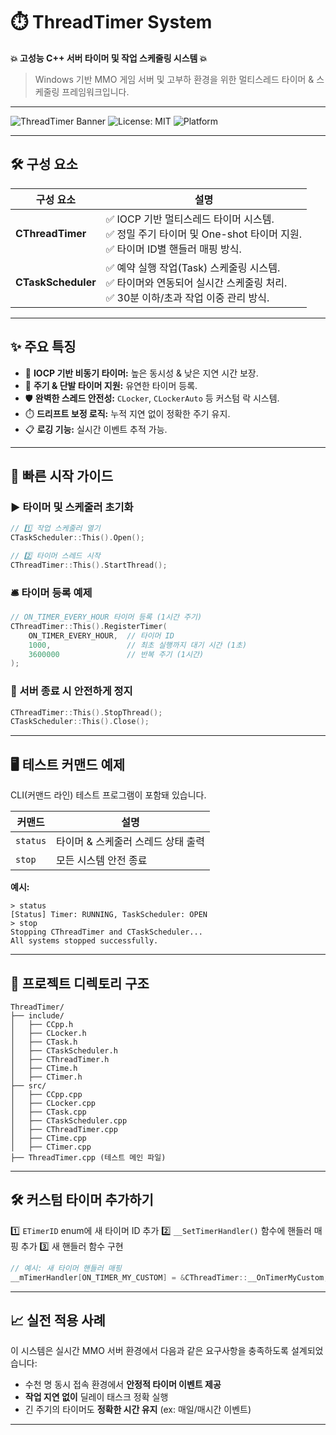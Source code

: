 # ⏱️ ThreadTimer System

**💥 고성능 C++ 서버 타이머 및 작업 스케줄링 시스템 💥**

> Windows 기반 MMO 게임 서버 및 고부하 환경을 위한 멀티스레드 타이머 & 스케줄링 프레임워크입니다.

---

![ThreadTimer Banner](https://img.shields.io/badge/C%2B%2B-High%20Performance-blue.svg) ![License: MIT](https://img.shields.io/badge/License-MIT-green.svg) ![Platform](https://img.shields.io/badge/Platform-Windows-lightgrey.svg)

---

## 🛠️ **구성 요소**

| 구성 요소            | 설명 |
|--------------------|-------|
| **CThreadTimer**   | ✅ IOCP 기반 멀티스레드 타이머 시스템.<br>✅ 정밀 주기 타이머 및 One-shot 타이머 지원.<br>✅ 타이머 ID별 핸들러 매핑 방식. |
| **CTaskScheduler** | ✅ 예약 실행 작업(Task) 스케줄링 시스템.<br>✅ 타이머와 연동되어 실시간 스케줄링 처리.<br>✅ 30분 이하/초과 작업 이중 관리 방식. |

---

## ✨ **주요 특징**

- 🚀 **IOCP 기반 비동기 타이머:** 높은 동시성 & 낮은 지연 시간 보장.
- 🔄 **주기 & 단발 타이머 지원:** 유연한 타이머 등록.
- 🛡️ **완벽한 스레드 안전성:** `CLocker`, `CLockerAuto` 등 커스텀 락 시스템.
- ⏱️ **드리프트 보정 로직:** 누적 지연 없이 정확한 주기 유지.
- 📋 **로깅 기능:** 실시간 이벤트 추적 가능.

---

## 🚀 **빠른 시작 가이드**

### ▶️ 타이머 및 스케줄러 초기화

```cpp
// 1️⃣ 작업 스케줄러 열기
CTaskScheduler::This().Open();

// 2️⃣ 타이머 스레드 시작
CThreadTimer::This().StartThread();
````

### 🛎️ 타이머 등록 예제

```cpp
// ON_TIMER_EVERY_HOUR 타이머 등록 (1시간 주기)
CThreadTimer::This().RegisterTimer(
    ON_TIMER_EVERY_HOUR,  // 타이머 ID
    1000,                 // 최초 실행까지 대기 시간 (1초)
    3600000               // 반복 주기 (1시간)
);
```

### 🛑 서버 종료 시 안전하게 정지

```cpp
CThreadTimer::This().StopThread();
CTaskScheduler::This().Close();
```

---

## 🖥️ **테스트 커맨드 예제**

CLI(커맨드 라인) 테스트 프로그램이 포함돼 있습니다.

| 커맨드      | 설명                   |
| -------- | -------------------- |
| `status` | 타이머 & 스케줄러 스레드 상태 출력 |
| `stop`   | 모든 시스템 안전 종료         |

**예시:**

```
> status
[Status] Timer: RUNNING, TaskScheduler: OPEN
> stop
Stopping CThreadTimer and CTaskScheduler...
All systems stopped successfully.
```

---

## 📂 **프로젝트 디렉토리 구조**

```
ThreadTimer/
├── include/
│   ├── CCpp.h
│   ├── CLocker.h
│   ├── CTask.h
│   ├── CTaskScheduler.h
│   ├── CThreadTimer.h
│   ├── CTime.h
│   ├── CTimer.h
├── src/
│   ├── CCpp.cpp
│   ├── CLocker.cpp
│   ├── CTask.cpp
│   ├── CTaskScheduler.cpp
│   ├── CThreadTimer.cpp
│   ├── CTime.cpp
│   ├── CTimer.cpp
├── ThreadTimer.cpp (테스트 메인 파일)
```

---

## 🛠️ **커스텀 타이머 추가하기**

1️⃣ `ETimerID` enum에 새 타이머 ID 추가
2️⃣ `__SetTimerHandler()` 함수에 핸들러 매핑 추가
3️⃣ 새 핸들러 함수 구현

```cpp
// 예시: 새 타이머 핸들러 매핑
__mTimerHandler[ON_TIMER_MY_CUSTOM] = &CThreadTimer::__OnTimerMyCustom;
```

---

## 📈 **실전 적용 사례**

이 시스템은 실시간 MMO 서버 환경에서 다음과 같은 요구사항을 충족하도록 설계되었습니다:

* 수천 명 동시 접속 환경에서 **안정적 타이머 이벤트 제공**
* **작업 지연 없이** 딜레이 태스크 정확 실행
* 긴 주기의 타이머도 **정확한 시간 유지** (ex: 매일/매시간 이벤트)

---
